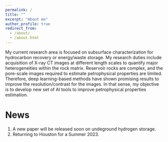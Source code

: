 ```yaml
---
permalink: /
title: ""
excerpt: "About me"
author_profile: true
redirect_from: 
  - /about/
  - /about.html
---
```


My current research area is focused on subsurface characterization for hydrocarbon recovery or energy/waste storage. My research duties include acquisition of X-ray CT images at different length scales to quantify major heterogeneities within the rock matrix. Reservoir rocks are complex, and the pore-scale images required to estimate petrophysical properties are limited. Therefore, deep learning-based methods have shown promising results to improve the resolution/contrast for the images. In that sense, my objective is to develop new set of AI tools to improve petrophysical properties estimation.

News
======
1. A new paper will be released soon on undeground hydrogen storage.
1. Returning to Houston for a Summer 2023. 
